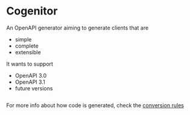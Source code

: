 # Cogenitor

An OpenAPI generator aiming to generate clients that are
* simple
* complete
* extensible

It wants to support
* OpenAPI 3.0
* OpenAPI 3.1
* future versions

```mermaid

```

For more info about how code is generated, check the [conversion rules](doc/conversion_rules.md)
